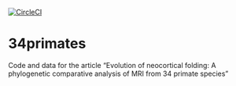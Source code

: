 [![CircleCI](https://circleci.com/gh/neuroanatomy/34primates.svg?style=svg)](https://circleci.com/gh/neuroanatomy/34primates)

# 34primates
Code and data for the article “Evolution of neocortical folding: A phylogenetic comparative analysis of MRI from 34 primate species”
